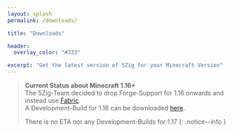 ```yaml
---
layout: splash
permalink: /downloads/

title: "Downloads"

header:
  overlay_color: "#333"

excerpt: "Get the latest version of 5Zig for your Minecraft Version"
---
```


> **Current Status about Minecraft 1.16+**  
> The 5Zig-Team decided to drop Forge-Support for 1.16 onwards and instead use [Fabric](https://fabricmc.net/).  
> A Development-Build for 1.16 can be downloaded [here](https://github.com/5zig-reborn/deployments/tree/1.16).
>
> There is no ETA nor any Development-Builds for 1.17
{: .notice--info }